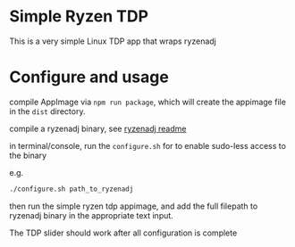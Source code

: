 # Simple Ryzen TDP

This is a very simple Linux TDP app that wraps ryzenadj

# Configure and usage

compile AppImage via `npm run package`, which will create the appimage file in the `dist` directory.

compile a ryzenadj binary, see [ryzenadj readme](https://github.com/FlyGoat/RyzenAdj#installation)

in terminal/console, run the `configure.sh` for to enable sudo-less access to the binary

e.g.
```bash
./configure.sh path_to_ryzenadj
```

then run the simple ryzen tdp appimage, and add the full filepath to ryzenadj binary in the appropriate text input.

The TDP slider should work after all configuration is complete